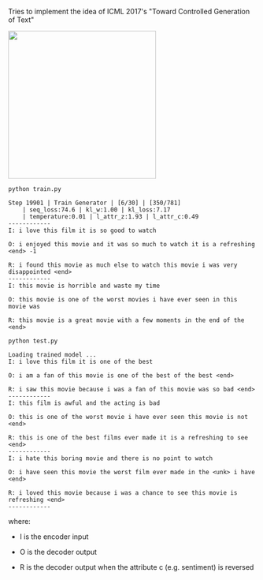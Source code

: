 Tries to implement the idea of ICML 2017's "Toward Controlled Generation of Text"

<img src="https://github.com/zhedongzheng/finch/blob/master/assets/control-vae.png" height='300'>

``` python train.py ```
```
Step 19901 | Train Generator | [6/30] | [350/781]
	| seq_loss:74.6 | kl_w:1.00 | kl_loss:7.17
	| temperature:0.01 | l_attr_z:1.93 | l_attr_c:0.49
------------
I: i love this film it is so good to watch

O: i enjoyed this movie and it was so much to watch it is a refreshing <end> -1

R: i found this movie as much else to watch this movie i was very disappointed <end>
------------
I: this movie is horrible and waste my time

O: this movie is one of the worst movies i have ever seen in this movie was

R: this movie is a great movie with a few moments in the end of the <end>
```

``` python test.py ```
```
Loading trained model ...
I: i love this film it is one of the best

O: i am a fan of this movie is one of the best of the best <end>

R: i saw this movie because i was a fan of this movie was so bad <end>
------------
I: this film is awful and the acting is bad

O: this is one of the worst movie i have ever seen this movie is not <end>

R: this is one of the best films ever made it is a refreshing to see <end>
------------
I: i hate this boring movie and there is no point to watch

O: i have seen this movie the worst film ever made in the <unk> i have <end>

R: i loved this movie because i was a chance to see this movie is refreshing <end>
------------
```
where:
* I is the encoder input

* O is the decoder output

* R is the decoder output when the attribute c (e.g. sentiment) is reversed
